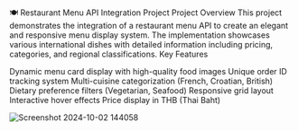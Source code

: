 🍽️ Restaurant Menu API Integration Project
Project Overview
This project demonstrates the integration of a restaurant menu API to create an elegant and responsive menu display system. The implementation showcases various international dishes with detailed information including pricing, categories, and regional classifications.
Key Features

Dynamic menu card display with high-quality food images
Unique order ID tracking system
Multi-cuisine categorization (French, Croatian, British)
Dietary preference filters (Vegetarian, Seafood)
Responsive grid layout
Interactive hover effects
Price display in THB (Thai Baht)

![Screenshot 2024-10-02 144058](https://github.com/user-attachments/assets/aa6daf89-00b6-415e-a59c-348cf4829cb5)
